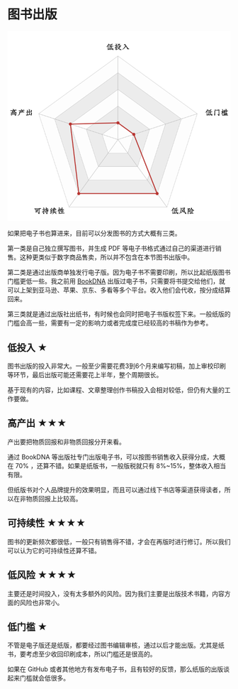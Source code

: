 # 图书出版

![picture 5](images/d12bc8f1c00de8a3f3d67b90f873b38ea659eeeb75fe57f8b4102e096d6050e8.png)  


如果把电子书也算进来，目前可以分发图书的方式大概有三类。

第一类是自己独立撰写图书，并生成 PDF 等电子书格式通过自己的渠道进行销售。这种更类似于数字商品售卖，所以并不包含在本节图书出版中。

第二类是通过出版商单独发行电子版。因为电子书不需要印刷，所以比起纸版图书门槛更低一些。我之前用 [BookDNA](http://bookdna.cn/) 出版过电子书，只需要将书提交给他们，就可以上架到亚马逊、苹果、京东、多看等多个平台。收入他们会代收，按分成结算回来。

第三类就是通过出版社出纸书，有时候也会同时把电子书版权签下来。一般纸版的门槛会高一些，需要有一定的影响力或者完成度已经较高的书稿作为参考。

## 低投入 ★

图书出版的投入非常大。一般至少需要花费3到6个月来编写初稿，加上审校印刷等环节，最后出版可能还需要花上半年，整个周期很长。

基于现有的内容，比如课程、文章整理创作书稿投入会相对较低，但仍有大量的工作要做。

## 高产出 ★★★

产出要把物质回报和非物质回报分开来看。

通过 BookDNA 等出版社专门出版电子书，可以按图书销售收入获得分成，大概在 70% ，还算不错。如果是纸版书，一般版税就只有 8%~15%，整体收入相当有限。

但纸版书对个人品牌提升的效果明显，而且可以通过线下书店等渠道获得读者，所以在非物质回报上比较高。

## 可持续性 ★★★★

图书的更新频次都很低，一般只有销售得不错，才会在再版时进行修订。所以我们可以认为它的可持续性还算不错。


## 低风险 ★★★★ 

主要还是时间投入，没有太多额外的风险。因为我们主要是出版技术书籍，内容方面的风险也非常小。

## 低门槛 ★

不管是电子版还是纸版，都要经过图书编辑审核，通过以后才能出版。尤其是纸书，要考虑至少收回印刷成本，所以门槛还是很高的。

如果在 GitHub 或者其他地方有发布电子书，且有较好的反馈，那么纸版的出版谈起来门槛就会低很多。